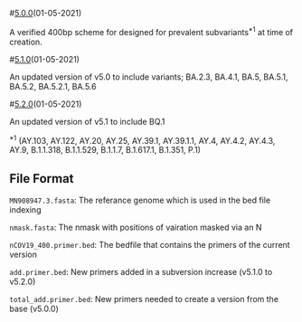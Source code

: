 #[5.0.0](https://github.com/quick-lab/nCOV19)(01-05-2021)

A verified 400bp scheme for designed for prevalent subvariants<sup>*1</sup> at time of creation. 

#[5.1.0](https://github.com/quick-lab/nCOV19)(01-05-2021)

An updated version of v5.0 to include variants; BA.2.3, BA.4.1, BA.5, BA.5.1, BA.5.2, BA.5.2.1, BA.5.6

#[5.2.0](https://github.com/quick-lab/nCOV19)(01-05-2021)

An updated version of v5.1 to include BQ.1


<sup>*1</sup>
(AY.103, AY.122, AY.20, AY.25, AY.39.1, AY.39.1.1, AY.4, AY.4.2, AY.4.3, AY.9, B.1.1.318, B.1.1.529, B.1.1.7, B.1.617.1, B.1.351, P.1)

## File Format
```MN908947.3.fasta```: The referance genome which is used in the bed file indexing

```nmask.fasta```:  The nmask with positions of vairation masked via an N

```nCOV19_400.primer.bed```:  The bedfile that contains the primers of the current version

```add.primer.bed```: New primers added in a subversion increase (v5.1.0 to v5.2.0)

```total_add.primer.bed```: New primers needed to create a version from the base (v5.0.0)


